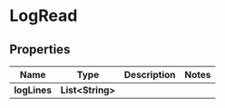 

# LogRead


## Properties

| Name | Type | Description | Notes |
|------------ | ------------- | ------------- | -------------|
|**logLines** | **List&lt;String&gt;** |  |  |



